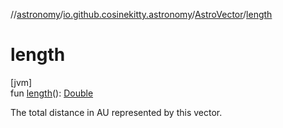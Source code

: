 //[astronomy](../../../index.md)/[io.github.cosinekitty.astronomy](../index.md)/[AstroVector](index.md)/[length](length.md)

# length

[jvm]\
fun [length](length.md)(): [Double](https://kotlinlang.org/api/latest/jvm/stdlib/kotlin/-double/index.html)

The total distance in AU represented by this vector.
